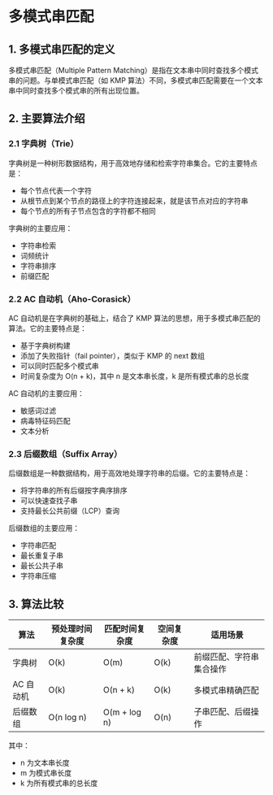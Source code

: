 # 多模式串匹配

## 1. 多模式串匹配的定义

多模式串匹配（Multiple Pattern Matching）是指在文本串中同时查找多个模式串的问题。与单模式串匹配（如 KMP 算法）不同，多模式串匹配需要在一个文本串中同时查找多个模式串的所有出现位置。

## 2. 主要算法介绍

### 2.1 字典树（Trie）

字典树是一种树形数据结构，用于高效地存储和检索字符串集合。它的主要特点是：

- 每个节点代表一个字符
- 从根节点到某个节点的路径上的字符连接起来，就是该节点对应的字符串
- 每个节点的所有子节点包含的字符都不相同

字典树的主要应用：
- 字符串检索
- 词频统计
- 字符串排序
- 前缀匹配

### 2.2 AC 自动机（Aho-Corasick）

AC 自动机是在字典树的基础上，结合了 KMP 算法的思想，用于多模式串匹配的算法。它的主要特点是：

- 基于字典树构建
- 添加了失败指针（fail pointer），类似于 KMP 的 next 数组
- 可以同时匹配多个模式串
- 时间复杂度为 O(n + k)，其中 n 是文本串长度，k 是所有模式串的总长度

AC 自动机的主要应用：
- 敏感词过滤
- 病毒特征码匹配
- 文本分析

### 2.3 后缀数组（Suffix Array）

后缀数组是一种数据结构，用于高效地处理字符串的后缀。它的主要特点是：

- 将字符串的所有后缀按字典序排序
- 可以快速查找子串
- 支持最长公共前缀（LCP）查询

后缀数组的主要应用：
- 字符串匹配
- 最长重复子串
- 最长公共子串
- 字符串压缩

## 3. 算法比较

| 算法 | 预处理时间复杂度 | 匹配时间复杂度 | 空间复杂度 | 适用场景 |
|------|----------------|--------------|------------|----------|
| 字典树 | O(k) | O(m) | O(k) | 前缀匹配、字符串集合操作 |
| AC 自动机 | O(k) | O(n + k) | O(k) | 多模式串精确匹配 |
| 后缀数组 | O(n log n) | O(m + log n) | O(n) | 子串匹配、后缀操作 |

其中：
- n 为文本串长度
- m 为模式串长度
- k 为所有模式串的总长度
